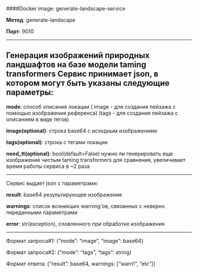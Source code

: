 ####Docker image: generate-landscape-service

**Метод**: generate-landscape

**Порт**: 9010

---
Генерация изображений природных ландшафтов на базе модели taming transformers
Сервис принимает json, в котором могут быть указаны следующие параметры:
---
**mode**: способ описания локации ( image -  для создания пейзажа с помощью изображения референса) (tags - для создания пейзажа с описанием в виде тегов)

**image(optional)**: строка base64 с исходным изображением

**tags(optional)**: строка c тегами локации

**need_tt(optional)**: bool(default=False) нужно ли генерировать еще изображение чистым taming transformers для сравнения, увеличивает время работы сервиса в ~2 раза

----
Сервис выдает json с параметрами:

**result**: base64 результирующее изображение

**warnings**: список возникших warning’ов, связанных с неверно переданными параметрами

**error**: str(exception), словленного при обработке изображения

---
Формат запроса#1: {“mode”: “image”, “image”: base64}

Формат запроса#2: {“mode”: “tags”, “tags”: string}

Формат ответа: {“result”: base64, warnings: [“warn1”, “etc”]}
